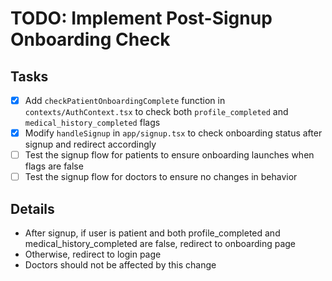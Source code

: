 # TODO: Implement Post-Signup Onboarding Check

## Tasks
- [x] Add `checkPatientOnboardingComplete` function in `contexts/AuthContext.tsx` to check both `profile_completed` and `medical_history_completed` flags
- [x] Modify `handleSignup` in `app/signup.tsx` to check onboarding status after signup and redirect accordingly
- [ ] Test the signup flow for patients to ensure onboarding launches when flags are false
- [ ] Test the signup flow for doctors to ensure no changes in behavior

## Details
- After signup, if user is patient and both profile_completed and medical_history_completed are false, redirect to onboarding page
- Otherwise, redirect to login page
- Doctors should not be affected by this change
